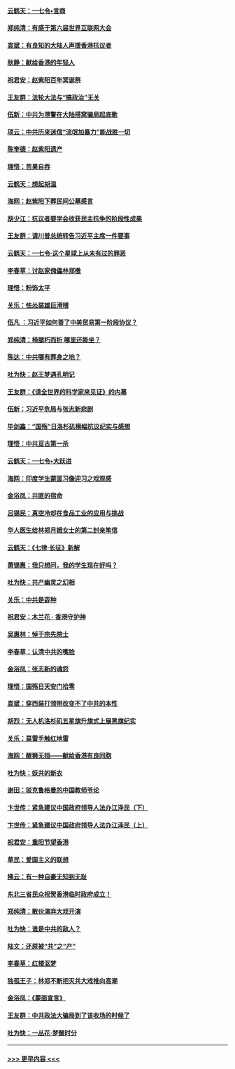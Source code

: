#### [云鹤天：一七令•言商](../pages/nsc993/n11606248.md?t=10230701) 
#### [郑纯清：有感于第六届世界互联网大会](../pages/nsc993/n11604718.md?t=10230701) 
#### [袁斌：有良知的大陆人声援香港抗议者](../pages/nsc993/n11603673.md?t=10230701) 
#### [耿静：献给香港的年轻人](../pages/nsc993/n11602462.md?t=10230701) 
#### [祝君安：赵紫阳百年冥诞祭](../pages/nsc993/n11601386.md?t=10230701) 
#### [王友群：法轮大法与“搞政治”无关](../pages/nsc993/n11601658.md?t=10230701) 
#### [伍新：中共为港警在大陆搭窝骗局起底歌](../pages/nsc993/n11601536.md?t=10230701) 
#### [项云：中共历来迷信“流氓加暴力”能战胜一切](../pages/nsc993/n11601496.md?t=10230701) 
#### [陈奎德：赵紫阳遗产](../pages/nsc993/n11601444.md?t=10230701) 
#### [理悟：苦果自吞](../pages/nsc993/n11601385.md?t=10230701) 
#### [云鹤天：想起胡温](../pages/nsc993/n11600033.md?t=10230701) 
#### [海网：赵紫阳下葬民间公墓感言](../pages/nsc993/n11600021.md?t=10230701) 
#### [胡少江：抗议者要学会收获民主抗争的阶段性成果](../pages/nsc993/n11599626.md?t=10230701) 
#### [王友群：请川普总统转告习近平主席一件要事](../pages/nsc993/n11599533.md?t=10230701) 
#### [云鹤天：一七令‧这个星球上从未有过的罪恶](../pages/nsc993/n11598881.md?t=10230701) 
#### [李春草：讨赵家傀儡林郑檄](../pages/nsc993/n11598789.md?t=10230701) 
#### [理悟：粉饰太平](../pages/nsc993/n11598776.md?t=10230701) 
#### [关乐：怯怂装雄巨滑稽](../pages/nsc993/n11598767.md?t=10230701) 
#### [伍凡 ：习近平如何善了中美贸易第一阶段协议？](../pages/nsc993/n11596305.md?t=10230701) 
#### [郑纯清：椅腿朽而折 哪里还能坐？](../pages/nsc993/n11596273.md?t=10230701) 
#### [陈达：中共哪有葬身之地？](../pages/nsc993/n11596253.md?t=10230701) 
#### [吐为快：赵王梦遇孔明记](../pages/nsc993/n11596208.md?t=10230701) 
#### [王友群：《请全世界的科学家来见证》的内幕](../pages/nsc993/n11594091.md?t=10230701) 
#### [伍新：习近平危局与张志新悲剧](../pages/nsc993/n11594089.md?t=10230701) 
#### [毕剑鑫：“国殇”日洛杉矶横幅抗议纪实与感想](../pages/nsc993/n11591301.md?t=10230701) 
#### [理悟：中共亘古第一杀](../pages/nsc993/n11590734.md?t=10230701) 
#### [云鹤天：一七令•大跃进](../pages/nsc993/n11590699.md?t=10230701) 
#### [海网：印度学生蒙面习像迎习之戏观感](../pages/nsc993/n11590675.md?t=10230701) 
#### [金浴凤：共匪的宿命](../pages/nsc993/n11586383.md?t=10230701) 
#### [吕锡民：真空冷却在食品工业的应用与挑战](../pages/nsc993/n11585819.md?t=10230701) 
#### [华人医生给林郑月娥女士的第二封亲笔信](../pages/nsc993/n11585124.md?t=10230701) 
#### [云鹤天：《七律·长征》新解](../pages/nsc993/n11584578.md?t=10230701) 
#### [萧锡惠：我只想问，我的学生现在好吗？](../pages/nsc993/n11583828.md?t=10230701) 
#### [吐为快：共产幽灵之幻相](../pages/nsc993/n11583224.md?t=10230701) 
#### [关乐：中共是孬种](../pages/nsc993/n11582099.md?t=10230701) 
#### [祝君安：木兰花 · 香港守护神](../pages/nsc993/n11581782.md?t=10230701) 
#### [吴惠林：悼于宗先院士](../pages/nsc993/n11580283.md?t=10230701) 
#### [李春草：认清中共的嘴脸](../pages/nsc993/n11579954.md?t=10230701) 
#### [金浴凤：张志新的魂怨](../pages/nsc993/n11579913.md?t=10230701) 
#### [理悟：国殇日天安门拾零](../pages/nsc993/n11579843.md?t=10230701) 
#### [袁斌：穿西装打领带改变不了中共的本性](../pages/nsc993/n11579814.md?t=10230701) 
#### [胡烈：无人机洛杉矶五星旗升旗式上展黑旗纪实](../pages/nsc993/n11579322.md?t=10230701) 
#### [关乐：莫雷手触红地雷](../pages/nsc993/n11577862.md?t=10230701) 
#### [海网：醒狮无挡——献给香港有良同胞](../pages/nsc993/n11577835.md?t=10230701) 
#### [吐为快：妖共的新衣](../pages/nsc993/n11577575.md?t=10230701) 
#### [谢田：驳克鲁格曼的中国教师爷论](../pages/nsc993/n11575034.md?t=10230701) 
#### [卞世传：紧急建议中国政府领导人法办江泽民（下）](../pages/nsc993/n11573390.md?t=10230701) 
#### [卞世传：紧急建议中国政府领导人法办江泽民（上）](../pages/nsc993/n11573208.md?t=10230701) 
#### [祝君安：重阳节望香港](../pages/nsc993/n11573190.md?t=10230701) 
#### [草民：爱国主义的联想](../pages/nsc993/n11572333.md?t=10230701) 
#### [拂云：有一种自豪无知到无耻](../pages/nsc993/n11572006.md?t=10230701) 
#### [东北三省民众祝贺香港临时政府成立！](../pages/nsc993/n11571215.md?t=10230701) 
#### [郑纯清：散伙演弃大戏开演](../pages/nsc993/n11570826.md?t=10230701) 
#### [吐为快：谁是中共的敌人？](../pages/nsc993/n11570817.md?t=10230701) 
#### [陆文：还原被“共”之“产”](../pages/nsc993/n11570798.md?t=10230701) 
#### [李春草：红楼沤梦](../pages/nsc993/n11569673.md?t=10230701) 
#### [独孤王子：林郑不断把灭共大戏推向高潮](../pages/nsc993/n11569381.md?t=10230701) 
#### [金浴凤：《蒙面宣言》](../pages/nsc993/n11569368.md?t=10230701) 
#### [王友群：中共政法大骗局到了该收场的时候了](../pages/nsc993/n11568940.md?t=10230701) 
#### [吐为快：一丛花‧梦醒时分](../pages/nsc993/n11567491.md?t=10230701) 

----
#### [ >>> 更早内容 <<< ](../indexes/nsc993-earlier.md)
